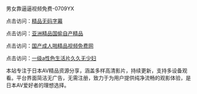 男女靠逼逼视频免费-0709YX

点击访问：<a href="https://heiliaowzu4ur.pages.dev">精品无码字幕</a>

点击访问：<a href="https://heiliaozj3tjd.pages.dev">亚洲精品国偷自产精品</a>

点击访问：<a href="https://heiliaoe8ajia.pages.dev">国产成人啪精品视频免费网</a>

点击访问：<a href="https://heiliaoxqkkct.pages.dev">一级a性色生活片久久无少妇</a>

本站专注于日本AV精品资源分享，涵盖多样高清影片，持续更新，支持多设备观看。平台界面简洁无广告，无需注册，致力于为用户提供纯净流畅的观影体验，是日本AV爱好者的理想选择。

<span style="display:none;">[Canonical link](https://github.com/bon20250709/so69 ）</span>
